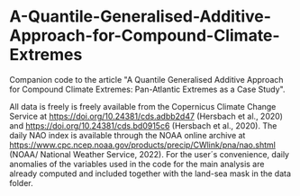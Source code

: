 # A-Quantile-Generalised-Additive-Approach-for-Compound-Climate-Extremes
Companion code to the article "A Quantile Generalised Additive Approach for Compound Climate Extremes: Pan-Atlantic Extremes as a Case Study".

All data is freely is freely available from the Copernicus Climate Change Service at https://doi.org/10.24381/cds.adbb2d47 (Hersbach et al., 2020) and https://doi.org/10.24381/cds.bd0915c6 (Hersbach et al., 2020). The daily NAO index is available through the NOAA online archive at https://www.cpc.ncep.noaa.gov/products/precip/CWlink/pna/nao.shtml (NOAA/ National Weather Service, 2022). For the user´s convenience, daily anomalies of the variables used in the code for the main analysis are already computed and included together with the land-sea mask in the data folder. 
